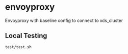 # envoyproxy

Envoyproxy with baseline config to connect to xds_cluster


## Local Testing

```
test/test.sh
```
